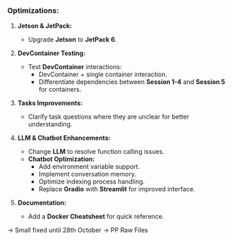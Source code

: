 ### Optimizations:

1. **Jetson & JetPack:**
   - Upgrade **Jetson** to **JetPack 6**.

2. **DevContainer Testing:**
   - Test **DevContainer** interactions:
     - DevContainer + single container interaction.
     - Differentiate dependencies between **Session 1-4** and **Session 5** for containers.

3. **Tasks Improvements:**
   - Clarify task questions where they are unclear for better understanding.

4. **LLM & Chatbot Enhancements:**
   - Change **LLM** to resolve function calling issues.
   - **Chatbot Optimization:**
     - Add environment variable support.
     - Implement conversation memory.
     - Optimize indexing process handling.
     - Replace **Gradio** with **Streamlit** for improved interface.

5. **Documentation:**
   - Add a **Docker Cheatsheet** for quick reference.


 -> Small fixed until 28th October
 -> PP Raw Files